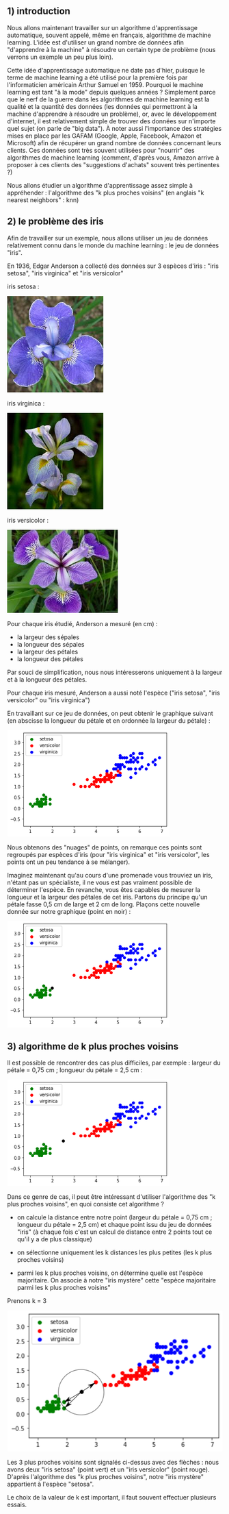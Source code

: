 ## 1)  introduction

Nous allons maintenant travailler sur un algorithme d'apprentissage automatique, souvent appelé, même en français, algorithme de machine learning. L'idée est d'utiliser un grand nombre de données afin "d'apprendre à la machine" à résoudre un certain type de problème (nous verrons un exemple un peu plus loin).

Cette idée d'apprentissage automatique ne date pas d'hier, puisque le terme de machine learning a été utilisé pour la première fois par l'informaticien américain Arthur Samuel en 1959. Pourquoi le machine learning est tant "à la mode" depuis quelques années ? Simplement parce que le nerf de la guerre dans les algorithmes de machine learning est la qualité et la quantité des données (les données qui permettront à la machine d'apprendre à résoudre un problème), or, avec le développement d'internet, il est relativement simple de trouver des données sur n'importe quel sujet (on parle de "big data"). À noter aussi l'importance des stratégies mises en place par les GAFAM (Google, Apple, Facebook, Amazon et Microsoft) afin de récupérer un grand nombre de données concernant leurs clients. Ces données sont très souvent utilisées pour "nourrir" des algorithmes de machine learning (comment, d'après vous, Amazon arrive à proposer à ces clients des "suggestions d'achats" souvent très pertinentes ?)

Nous allons étudier un algorithme d'apprentissage assez simple à appréhender : l'algorithme des "k plus proches voisins" (en anglais "k nearest neighbors" : knn)

## 2) le problème des iris

Afin de travailler sur un exemple, nous allons utiliser un jeu de données relativement connu dans le monde du machine learning : le jeu de données "iris".

En 1936, Edgar Anderson a collecté des données sur 3 espèces d'iris : "iris setosa", "iris virginica" et "iris versicolor"

iris setosa :

![](img/c32c_1.jpg)

iris virginica : 

![](img/c32c_2.jpg)

iris versicolor :

![](img/c32c_3.jpg)
 
Pour chaque iris étudié, Anderson a mesuré (en cm) :

- la largeur des sépales
- la longueur des sépales
- la largeur des pétales
- la longueur des pétales

Par souci de simplification, nous nous intéresserons uniquement à la largeur et à la longueur des pétales.

Pour chaque iris mesuré, Anderson a aussi noté l'espèce ("iris setosa", "iris versicolor" ou "iris virginica")

En travaillant sur ce jeu de données, on peut obtenir le graphique suivant (en abscisse la longueur du pétale et en ordonnée la largeur du pétale) :

![](img/c32c_4.png)

Nous obtenons des "nuages" de points, on remarque ces points sont regroupés par espèces d'iris (pour "iris virginica" et "iris versicolor", les points ont un peu tendance à se mélanger).

Imaginez maintenant qu'au cours d'une promenade vous trouviez un iris, n'étant pas un spécialiste, il ne vous est pas vraiment possible de déterminer l'espèce. En revanche, vous êtes capables de mesurer la longueur et la largeur des pétales de cet iris. Partons du principe qu'un pétale fasse 0,5 cm de large et 2 cm de long. Plaçons cette nouvelle donnée sur notre graphique (point en noir) :

![](img/c32c_5.png)


## 3) algorithme de k plus proches voisins

Il est possible de rencontrer des cas plus difficiles, par exemple : largeur du pétale = 0,75 cm ; longueur du pétale = 2,5 cm :

![](img/c32c_6.png)

Dans ce genre de cas, il peut être intéressant d'utiliser l'algorithme des "k plus proches voisins", en quoi consiste cet algorithme ?

- on calcule la distance entre notre point (largeur du pétale = 0,75 cm ; longueur du pétale = 2,5 cm) et chaque point issu du jeu de données "iris" (à chaque fois c'est un calcul de distance entre 2 points tout ce qu'il y a de plus classique)

- on sélectionne uniquement les k distances les plus petites (les k plus proches voisins)

- parmi les k plus proches voisins, on détermine quelle est l'espèce majoritaire. On associe à notre "iris mystère" cette "espèce majoritaire parmi les k plus proches voisins"

Prenons k = 3

![](img/c32c_7.png)

Les 3 plus proches voisins sont signalés ci-dessus avec des flèches : nous avons deux "iris setosa" (point vert) et un "iris versicolor" (point rouge). D'après l'algorithme des "k plus proches voisins", notre "iris mystère" appartient à l'espèce "setosa".

Le choix de la valeur de k est important, il faut souvent effectuer plusieurs essais.

